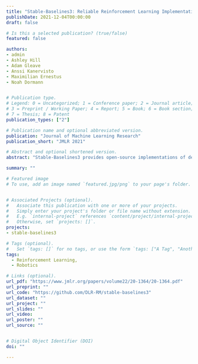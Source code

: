 ```yaml
---
title: "Stable-Baselines3: Reliable Reinforcement Learning Implementations "
publishDate: 2021-12-04T00:00:00
draft: false

# Is this a selected publication? (true/false)
featured: false

authors:
- admin
- Ashley Hill
- Adam Gleave
- Anssi Kanervisto
- Maximilian Ernestus
- Noah Dormann


# Publication type.
# Legend: 0 = Uncategorized; 1 = Conference paper; 2 = Journal article;
# 3 = Preprint / Working Paper; 4 = Report; 5 = Book; 6 = Book section;
# 7 = Thesis; 8 = Patent
publication_types: ["2"]

# Publication name and optional abbreviated version.
publication: "Journal of Machine Learning Research"
publication_short: "JMLR 2021"

# Abstract and optional shortened version.
abstract: "Stable-Baselines3 provides open-source implementations of deep reinforcement learning (RL) algorithms in Python. The implementations have been benchmarked against reference codebases, and automated unit tests cover 95% of the code. The algorithms follow a consistent interface and are accompanied by extensive documentation, making it simple to train and compare different RL algorithms. Our documentation, examples, and source-code are available at https://github.com/DLR-RM/stable-baselines3."

summary: ""

# Featured image
# To use, add an image named `featured.jpg/png` to your page's folder.


# Associated Projects (optional).
#   Associate this publication with one or more of your projects.
#   Simply enter your project's folder or file name without extension.
#   E.g. `internal-project` references `content/project/internal-project/index.md`.
#   Otherwise, set `projects: []`.
projects:
- stable-baselines3

# Tags (optional).
#   Set `tags: []` for no tags, or use the form `tags: ["A Tag", "Another Tag"]` for one or more tags.
tags:
  - Reinforcement Learning,
  - Robotics

# Links (optional).
url_pdf: "https://www.jmlr.org/papers/volume22/20-1364/20-1364.pdf"
url_preprint: ""
url_code: "https://github.com/DLR-RM/stable-baselines3"
url_dataset: ""
url_project: ""
url_slides: ""
url_video:
url_poster: ""
url_source: ""


# Digital Object Identifier (DOI)
doi: ""

---
```

